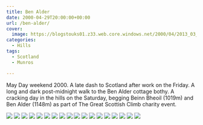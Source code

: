```yaml
---
title: Ben Alder
date: 2000-04-29T20:00:00+00:00
url: /ben-alder/
cover: 
  image: https://blogstouks01.z33.web.core.windows.net/2000/04/2013_03_04_22_04_48-1.jpg
categories:
  - Hills
tags:
  - Scotland
  - Munros

---
```

May Day weekend 2000. A late dash to Scotland after work on the Friday. A long and dark post-midnight walk to the Ben Alder cottage bothy. A cracking day in the hills on the Saturday, begging Beinn Bheoil (1019m) and Ben Alder (1148m) as part of The Great Scottish Climb charity event.

![](https://blogstouks01.z33.web.core.windows.net/2023/08/2013_03_04_22_06_27.jpg)
![](https://blogstouks01.z33.web.core.windows.net/2023/08/2013_03_04_22_04_46.jpg)
![](https://blogstouks01.z33.web.core.windows.net/2023/08/2013_03_04_22_04_48.jpg)
![](https://blogstouks01.z33.web.core.windows.net/2023/08/2013_03_04_22_06_15.jpg)
![](https://blogstouks01.z33.web.core.windows.net/2023/08/2013_03_04_22_06_18.jpg)
![](https://blogstouks01.z33.web.core.windows.net/2023/08/2013_03_04_22_06_19.jpg)
![](https://blogstouks01.z33.web.core.windows.net/2023/08/2013_03_04_22_06_21.jpg)
![](https://blogstouks01.z33.web.core.windows.net/2023/08/2013_03_04_22_06_23.jpg)
![](https://blogstouks01.z33.web.core.windows.net/2023/08/2013_03_04_22_06_25.jpg)
![](https://blogstouks01.z33.web.core.windows.net/2023/08/2013_03_04_22_06_48.jpg)
![](https://blogstouks01.z33.web.core.windows.net/2023/08/2013_03_04_22_06_29.jpg)
![](https://blogstouks01.z33.web.core.windows.net/2023/08/2013_03_04_22_06_32.jpg)
![](https://blogstouks01.z33.web.core.windows.net/2023/08/2013_03_04_22_06_34.jpg)
![](https://blogstouks01.z33.web.core.windows.net/2023/08/2013_03_04_22_06_36.jpg)
![](https://blogstouks01.z33.web.core.windows.net/2023/08/2013_03_04_22_06_38.jpg)
![](https://blogstouks01.z33.web.core.windows.net/2023/08/2013_03_04_22_06_40.jpg)
![](https://blogstouks01.z33.web.core.windows.net/2023/08/2013_03_04_22_06_43.jpg)
![](https://blogstouks01.z33.web.core.windows.net/2023/08/2013_03_04_22_06_45.jpg)

